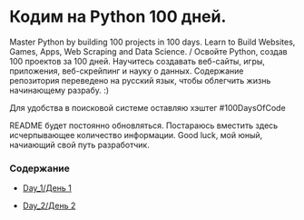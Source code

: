 # Кодим на Python 100 дней.
Master Python by building 100 projects in 100 days. Learn to Build Websites, Games, Apps, Web Scraping and Data Science. / Освойте Python, создав 100 проектов за 100 дней. Научитесь создавать веб-сайты, игры, приложения, веб-скрейпинг и науку о данных. Содержание репозитория переведено на русский язык, чтобы облегчить жизнь начинающему разрабу. :)

Для удобства в поисковой системе оставляю хэштег #100DaysOfCode

README будет постоянно обновляться. Постараюсь вместить здесь исчерпывающее количество информации. Good luck, мой юный, начиающий свой путь разработчик.

### Содержание
- [Day_1/День 1](https://github.com/GeekHunterOne/100_days_of_Python/blob/main/Day_1)

- [Day_2/День 2](https://github.com/GeekHunterOne/100_days_of_Python/blob/main/Day_2)